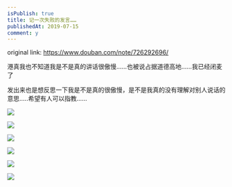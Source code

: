 ```yaml
---
isPublish: true
title: 记一次失败的发言……
publishedAt: 2019-07-15
comment: y
---
```


original link: https://www.douban.com/note/726292696/

港真我也不知道我是不是真的讲话很傲慢……也被说占据道德高地……我已经闭麦了

发出来也是想反思一下我是不是真的很傲慢，是不是我真的没有理解对别人说话的意思.....希望有人可以指教......

![](../../assets/images/failure-speech/p63072491.jpg)

![](../../assets/images/failure-speech/p63072494.jpg)

![](../../assets/images/failure-speech/p63072490.jpg)

![](../../assets/images/failure-speech/p63072493.jpg)

![](../../assets/images/failure-speech/p63072495.jpg)

![](../../assets/images/failure-speech/p63072492.jpg)
